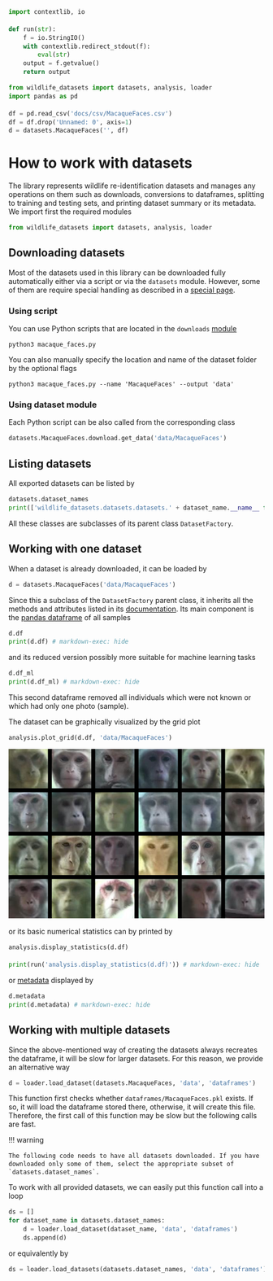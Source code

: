 ```python exec="true" name="run"
import contextlib, io

def run(str):
    f = io.StringIO()
    with contextlib.redirect_stdout(f):
        eval(str)
    output = f.getvalue()
    return output
```

```python exec="true" name="run"
from wildlife_datasets import datasets, analysis, loader
import pandas as pd

df = pd.read_csv('docs/csv/MacaqueFaces.csv')
df = df.drop('Unnamed: 0', axis=1)
d = datasets.MacaqueFaces('', df)
```


# How to work with datasets

The library represents wildlife re-identification datasets and manages any operations on them such as downloads, conversions to dataframes, splitting to training and testing sets, and printing dataset summary or its metadata. We import first the required modules

```python
from wildlife_datasets import datasets, analysis, loader
```

## Downloading datasets

Most of the datasets used in this library can be downloaded fully automatically either via a script or via the `datasets` module. However, some of them are require special handling as described in a [special page](../downloads). 

### Using script

You can use Python scripts that are located in the `downloads` [module](https://github.com/WildlifeDatasets/wildlife-datasets/tree/main/wildlife_datasets/downloads)

    python3 macaque_faces.py

You can also manually specify the location and name of the dataset folder by the optional flags

    python3 macaque_faces.py --name 'MacaqueFaces' --output 'data'

### Using dataset module

Each Python script can be also called from the corresponding class

```python
datasets.MacaqueFaces.download.get_data('data/MacaqueFaces')
```

## Listing datasets

All exported datasets can be listed by

```python exec="true" source="above" result="console" name="run"
datasets.dataset_names
print(['wildlife_datasets.datasets.datasets.' + dataset_name.__name__ for dataset_name in datasets.dataset_names]) # markdown-exec: hide
```

All these classes are subclasses of its parent class `DatasetFactory`.


## Working with one dataset
When a dataset is already downloaded, it can be loaded by

<!---
The following block is not run because it is loaded
at the beginning of the file.
Running this block would result in an error as 
the data is not downloaded.
-->

```python
d = datasets.MacaqueFaces('data/MacaqueFaces')
```

Since this a subclass of the `DatasetFactory` parent class, it inherits all the methods and attributes listed in its [documentation](reference_datasets.md). Its main component is the [pandas dataframe](../dataframe) of all samples

```python exec="true" source="above" result="console" name="run"
d.df
print(d.df) # markdown-exec: hide
```

and its reduced version possibly more suitable for machine learning tasks
    
```python exec="true" source="above" result="console" name="run"
d.df_ml
print(d.df_ml) # markdown-exec: hide
```

This second dataframe removed all individuals which were not known or which had only one photo (sample).

The dataset can be graphically visualized by the grid plot

```python
analysis.plot_grid(d.df, 'data/MacaqueFaces')
```

![](images/grid_MacaqueFaces.png)

or its basic numerical statistics can by printed by

```python exec="true" source="above" result="console" name="run"
analysis.display_statistics(d.df)

print(run('analysis.display_statistics(d.df)')) # markdown-exec: hide
```

or [metadata](../dataframe#metadata) displayed by

```python exec="true" source="above" result="console" name="run"
d.metadata
print(d.metadata) # markdown-exec: hide
```

## Working with multiple datasets
Since the above-mentioned way of creating the datasets always recreates the dataframe, it will be slow for larger datasets. For this reason, we provide an alternative way

```python
d = loader.load_dataset(datasets.MacaqueFaces, 'data', 'dataframes')
```

This function first checks whether `dataframes/MacaqueFaces.pkl` exists. If so, it will load the dataframe stored there, otherwise, it will create this file. Therefore, the first call of this function may be slow but the following calls are fast.


!!! warning

    The following code needs to have all datasets downloaded. If you have downloaded only some of them, select the appropriate subset of `datasets.dataset_names`.

To work with all provided datasets, we can easily put this function call into a loop

```python
ds = []
for dataset_name in datasets.dataset_names:
    d = loader.load_dataset(dataset_name, 'data', 'dataframes')
    ds.append(d)
```

or equivalently by

```python
ds = loader.load_datasets(datasets.dataset_names, 'data', 'dataframes')
```
